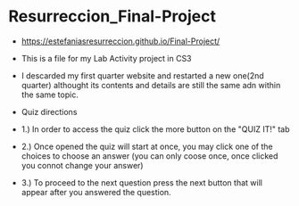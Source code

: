 # Resurreccion_Final-Project
- https://estefaniasresurreccion.github.io/Final-Project/
- This is a file for my Lab Activity project in CS3
- I descarded my first quarter website and restarted a new one(2nd quarter) althought its contents and details are still the same adn within the same topic.

- Quiz directions
- 1.) In order to access the quiz click the more button on the "QUIZ IT!" tab
- 2.) Once opened the quiz will start at once, you may click one of the choices to choose an answer (you can only coose once, once clicked you connot change your answer)
- 3.) To proceed to the next question press the next button that will appear after you answered the question.
